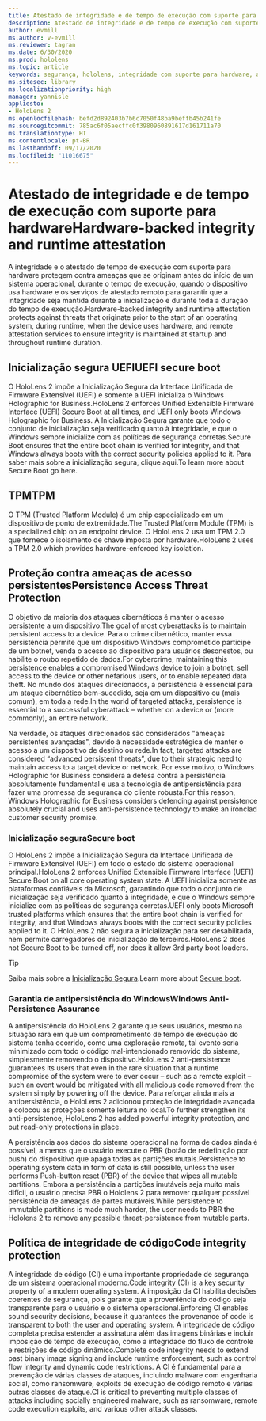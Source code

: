 ```yaml
---
title: Atestado de integridade e de tempo de execução com suporte para hardware
description: Atestado de integridade e de tempo de execução com suporte para hardware
author: evmill
ms.author: v-evmill
ms.reviewer: tagran
ms.date: 6/30/2020
ms.prod: hololens
ms.topic: article
keywords: segurança, hololens, integridade com suporte para hardware, atestado de tempo de execução, UEFI, inicialização segura de UEFI, inicialização segura, TPM, proteção contra ameaças, garantia de antipersistência do Windows, integridade do código, proteção de código,
ms.sitesec: library
ms.localizationpriority: high
manager: yannisle
appliesto:
- HoloLens 2
ms.openlocfilehash: befd2d892403b7b6c7050f48ba9beffb45b241fe
ms.sourcegitcommit: 785ac6f05aecffc0f3980960891617d161711a70
ms.translationtype: HT
ms.contentlocale: pt-BR
ms.lasthandoff: 09/17/2020
ms.locfileid: "11016675"
---
```

# <span data-ttu-id="ff808-104">Atestado de integridade e de tempo de execução com suporte para hardware</span><span class="sxs-lookup"><span data-stu-id="ff808-104">Hardware-backed integrity and runtime attestation</span></span>

<span data-ttu-id="ff808-105">A integridade e o atestado de tempo de execução com suporte para hardware protegem contra ameaças que se originam antes do início de um sistema operacional, durante o tempo de execução, quando o dispositivo usa hardware e os serviços de atestado remoto para garantir que a integridade seja mantida durante a inicialização e durante toda a duração do tempo de execução.</span><span class="sxs-lookup"><span data-stu-id="ff808-105">Hardware-backed integrity and runtime attestation protects against threats that originate prior to the start of an operating system, during runtime, when the device uses hardware, and remote attestation services to ensure integrity is maintained at startup and throughout runtime duration.</span></span>

## <span data-ttu-id="ff808-106">Inicialização segura UEFI</span><span class="sxs-lookup"><span data-stu-id="ff808-106">UEFI secure boot</span></span>

<span data-ttu-id="ff808-107">O HoloLens 2 impõe a Inicialização Segura da Interface Unificada de Firmware Extensível (UEFI) e somente a UEFI inicializa o Windows Holographic for Business.</span><span class="sxs-lookup"><span data-stu-id="ff808-107">HoloLens 2 enforces Unified Extensible Firmware Interface (UEFI) Secure Boot at all times, and UEFI only boots Windows Holographic for Business.</span></span>
<span data-ttu-id="ff808-108">A Inicialização Segura garante que todo o conjunto de inicialização seja verificado quanto à integridade, e que o Windows sempre inicialize com as políticas de segurança corretas.</span><span class="sxs-lookup"><span data-stu-id="ff808-108">Secure Boot ensures that the entire boot chain is verified for integrity, and that Windows always boots with the correct security policies applied to it.</span></span> <span data-ttu-id="ff808-109">Para saber mais sobre a inicialização segura, clique aqui.</span><span class="sxs-lookup"><span data-stu-id="ff808-109">To learn more about Secure Boot go here.</span></span>

## <span data-ttu-id="ff808-110">TPM</span><span class="sxs-lookup"><span data-stu-id="ff808-110">TPM</span></span>

<span data-ttu-id="ff808-111">O TPM (Trusted Platform Module) é um chip especializado em um dispositivo de ponto de extremidade.</span><span class="sxs-lookup"><span data-stu-id="ff808-111">The Trusted Platform Module (TPM) is a specialized chip on an endpoint device.</span></span> <span data-ttu-id="ff808-112">O HoloLens 2 usa um TPM 2.0 que fornece o isolamento de chave imposta por hardware.</span><span class="sxs-lookup"><span data-stu-id="ff808-112">HoloLens 2 uses a TPM 2.0 which provides hardware-enforced key isolation.</span></span>

## <span data-ttu-id="ff808-113">Proteção contra ameaças de acesso persistentes</span><span class="sxs-lookup"><span data-stu-id="ff808-113">Persistence Access Threat Protection</span></span>

<span data-ttu-id="ff808-114">O objetivo da maioria dos ataques cibernéticos é manter o acesso persistente a um dispositivo.</span><span class="sxs-lookup"><span data-stu-id="ff808-114">The goal of most cyberattacks is to maintain persistent access to a device.</span></span> <span data-ttu-id="ff808-115">Para o crime cibernético, manter essa persistência permite que um dispositivo Windows comprometido participe de um botnet, venda o acesso ao dispositivo para usuários desonestos, ou habilite o roubo repetido de dados.</span><span class="sxs-lookup"><span data-stu-id="ff808-115">For cybercrime, maintaining this persistence enables a compromised Windows device to join a botnet, sell access to the device or other nefarious users, or to enable repeated data theft.</span></span> <span data-ttu-id="ff808-116">No mundo dos ataques direcionados, a persistência é essencial para um ataque cibernético bem-sucedido, seja em um dispositivo ou (mais comum), em toda a rede.</span><span class="sxs-lookup"><span data-stu-id="ff808-116">In the world of targeted attacks, persistence is essential to a successful cyberattack – whether on a device or (more commonly), an entire network.</span></span>  

<span data-ttu-id="ff808-117">Na verdade, os ataques direcionados são considerados "ameaças persistentes avançadas", devido à necessidade estratégica de manter o acesso a um dispositivo de destino ou rede.</span><span class="sxs-lookup"><span data-stu-id="ff808-117">In fact, targeted attacks are considered “advanced persistent threats”, due to their strategic need to maintain access to a target device or network.</span></span> <span data-ttu-id="ff808-118">Por esse motivo, o Windows Holographic for Business considera a defesa contra a persistência absolutamente fundamental e usa a tecnologia de antipersistência para fazer uma promessa de segurança do cliente robusta.</span><span class="sxs-lookup"><span data-stu-id="ff808-118">For this reason, Windows Holographic for Business considers defending against persistence absolutely crucial and uses anti-persistence technology to make an ironclad customer security promise.</span></span>

### <span data-ttu-id="ff808-119">Inicialização segura</span><span class="sxs-lookup"><span data-stu-id="ff808-119">Secure boot</span></span> 

<span data-ttu-id="ff808-120">O HoloLens 2 impõe a Inicialização Segura da Interface Unificada de Firmware Extensível (UEFI) em todo o estado do sistema operacional principal.</span><span class="sxs-lookup"><span data-stu-id="ff808-120">HoloLens 2 enforces Unified Extensible Firmware Interface (UEFI) Secure Boot on all core operating system state.</span></span> <span data-ttu-id="ff808-121">A UEFI inicializa somente as plataformas confiáveis da Microsoft, garantindo que todo o conjunto de inicialização seja verificado quanto à integridade, e que o Windows sempre inicialize com as políticas de segurança corretas.</span><span class="sxs-lookup"><span data-stu-id="ff808-121">UEFI only boots Microsoft trusted platforms which ensures that the entire boot chain is verified for integrity, and that Windows always boots with the correct security policies applied to it.</span></span> <span data-ttu-id="ff808-122">O HoloLens 2 não segura a inicialização para ser desabilitada, nem permite carregadores de inicialização de terceiros.</span><span class="sxs-lookup"><span data-stu-id="ff808-122">HoloLens 2 does not Secure Boot to be turned off, nor does it allow 3rd party boot loaders.</span></span>

> [!Tip]
> <span data-ttu-id="ff808-123">Saiba mais sobre a [Inicialização Segura](https://docs.microsoft.com/windows-hardware/design/device-experiences/oem-secure-boot).</span><span class="sxs-lookup"><span data-stu-id="ff808-123">Learn more about [Secure boot](https://docs.microsoft.com/windows-hardware/design/device-experiences/oem-secure-boot).</span></span>

### <span data-ttu-id="ff808-124">Garantia de antipersistência do Windows</span><span class="sxs-lookup"><span data-stu-id="ff808-124">Windows Anti-Persistence Assurance</span></span>

<span data-ttu-id="ff808-125">A antipersistência do HoloLens 2 garante que seus usuários, mesmo na situação rara em que um comprometimento de tempo de execução do sistema tenha ocorrido, como uma exploração remota, tal evento seria minimizado com todo o código mal-intencionado removido do sistema, simplesmente removendo o dispositivo.</span><span class="sxs-lookup"><span data-stu-id="ff808-125">HoloLens 2 anti-persistence guarantees its users that even in the rare situation that a runtime compromise of the system were to ever occur – such as a remote exploit – such an event would be mitigated with all malicious code removed from the system simply by powering off the device.</span></span> <span data-ttu-id="ff808-126">Para reforçar ainda mais a antipersistência, o HoloLens 2 adicionou proteção de integridade avançada e colocou as proteções somente leitura no local.</span><span class="sxs-lookup"><span data-stu-id="ff808-126">To further strengthen its anti-persistence, HoloLens 2 has added powerful integrity protection, and put read-only protections in place.</span></span>

<span data-ttu-id="ff808-127">A persistência aos dados do sistema operacional na forma de dados ainda é possível, a menos que o usuário execute o PBR (botão de redefinição por push) do dispositivo que apaga todas as partições mutais.</span><span class="sxs-lookup"><span data-stu-id="ff808-127">Persistence to operating system data in form of data is still possible, unless the user performs Push-button reset (PBR) of the device that wipes all mutable partitions.</span></span> <span data-ttu-id="ff808-128">Embora a persistência a partições imutáveis seja muito mais difícil, o usuário precisa PBR o Hololens 2 para remover qualquer possível persistência de ameaças de partes mutáveis.</span><span class="sxs-lookup"><span data-stu-id="ff808-128">While persistence to immutable partitions is made much harder, the user needs to PBR the Hololens 2 to remove any possible threat-persistence from mutable parts.</span></span>

## <span data-ttu-id="ff808-129">Política de integridade de código</span><span class="sxs-lookup"><span data-stu-id="ff808-129">Code integrity protection</span></span> 

<span data-ttu-id="ff808-130">A integridade de código (CI) é uma importante propriedade de segurança de um sistema operacional moderno.</span><span class="sxs-lookup"><span data-stu-id="ff808-130">Code integrity (CI) is a key security property of a modern operating system.</span></span> <span data-ttu-id="ff808-131">A imposição da CI habilita decisões coerentes de segurança, pois garante que a proveniência do código seja transparente para o usuário e o sistema operacional.</span><span class="sxs-lookup"><span data-stu-id="ff808-131">Enforcing CI enables sound security decisions, because it guarantees the provenance of code is transparent to both the user and operating system.</span></span> <span data-ttu-id="ff808-132">A integridade de código completa precisa estender a assinatura além das imagens binárias e incluir imposição de tempo de execução, como a integridade do fluxo de controle e restrições de código dinâmico.</span><span class="sxs-lookup"><span data-stu-id="ff808-132">Complete code integrity needs to extend past binary image signing and include runtime enforcement, such as control flow integrity and dynamic code restrictions.</span></span> <span data-ttu-id="ff808-133">A CI é fundamental para a prevenção de várias classes de ataques, incluindo malware com engenharia social, como ransomware, exploits de execução de código remoto e várias outras classes de ataque.</span><span class="sxs-lookup"><span data-stu-id="ff808-133">CI is critical to preventing multiple classes of attacks including socially engineered malware, such as ransomware, remote code execution exploits, and various other attack classes.</span></span>
